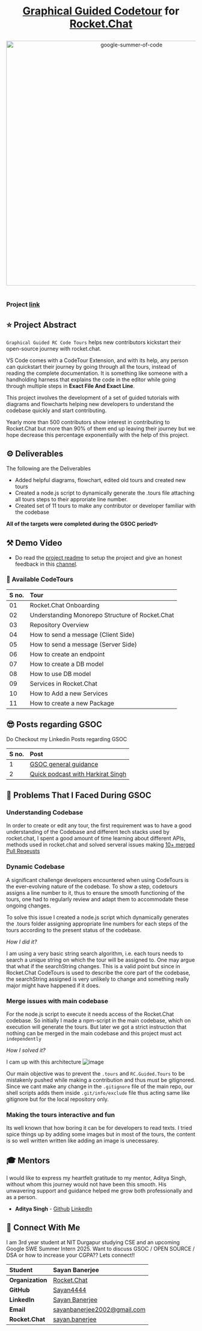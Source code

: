 <div align="center">
       <h1> 
        <p>
          <a href="https://github.com/RocketChat/RC.Guided.Tours">Graphical Guided Codetour</a> </a> for <a href="https://rocket.chat/">Rocket.Chat</a>
        </p>
      </h1>
    <a href="https://summerofcode.withgoogle.com/projects/#6521788818784256"><img src="https://i.imgur.com/pgkUceb.png" width="650" alt="google-summer-of-code"></a>
    <br>
</div>
<br>

### Project [link](https://github.com/RocketChat/RC.Guided.Tours)

## ⭐ Project Abstract

`Graphical Guided RC Code Tours` helps new contributors kickstart their open-source journey with rocket.chat.

VS Code comes with a CodeTour Extension, and with its help, any person can quickstart their journey by going through all the tours, instead of reading the complete documentation. It is something like someone with a handholding harness that explains the code in the editor while going through multiple steps in **Exact File And Exact Line**. 

This project involves the development of a set of guided tutorials with diagrams and flowcharts helping new developers to understand the codebase quickly and start contributing.

 Yearly more than 500 contributors show interest in contributing to Rocket.Chat but more than 90% of them end up leaving their journey but we hope decrease this percentage exponentially with the help of this project.

## ⚙️ Deliverables
The following are the Deliverables
- Added helpful diagrams, flowchart, edited old tours  and created new tours
- Created a node.js script to dynamically generate the .tours file attaching all tours steps to their approriate line number.
- Created set of 11 tours to make any contributor or developer familiar with the codebase

**All of the targets were completed during the GSOC period✨**

## ⚒  Demo Video
[](https://github.com/user-attachments/assets/44e2be20-43ea-4eb7-941d-e05aeaa8f95a)
- Do read the [project readme](https://github.com/RocketChat/RC.Guided.Tours?tab=readme-ov-file#rcguidedtours-for-rocketchat) to setup the project and give an honest feedback in this [channel](https://open.rocket.chat/channel/RC-Guided-Tours).

### 🚢 Available CodeTours

<div align="center">
    
| **S no.** | Tour |
|:--------------------|:-------------------|
| 01 | Rocket.Chat Onboarding |
| 02 | Understanding Monorepo Structure of Rocket.Chat |
| 03 | Repository Overview |
| 04 | How to send a message (Client Side) |
| 05 | How to send a message (Server Side) |
| 06 | How to create an endpoint |
| 07 | How to create a DB model |
| 08 | How to use DB model |
| 09 | Services in Rocket.Chat |
| 10 | How to Add a new Services |
| 11 | How to create a new Package |
</div>

## 😎 Posts regarding GSOC
    
Do Checkout my Linkedin Posts regarding GSOC
    
<div align="center">
    
| **S no.** | Post |
|:--------------------|:-------------------|
| 1 | [GSOC general guidance](https://www.linkedin.com/posts/sayan-banerjee-77603a23b_gsoc-organizations-activity-7206663891857072128-fdbL?utm_source=combined_share_message&utm_medium=member_desktop) |
| 2 | [Quick podcast with Harkirat Singh](https://www.linkedin.com/posts/sayan-banerjee-77603a23b_google-summer-of-code-what-have-they-done-activity-7203385681895673856-bn9d?utm_source=combined_share_message&utm_medium=member_desktop) |
    
</div>

## 🤯 Problems That I Faced During GSOC
### Understanding Codebase

In order to create or edit any tour, the first requirement was to have a good understanding of the Codebase and different tech stacks used by rocket.chat, I spent a good amount of time learning about different APIs, methods used in rocket.chat and solved serveral issues making [10+ merged Pull Reqeusts](https://github.com/search?q=type%3Apr+author%3ASayan4444+is%3Amerged+created%3A%3E%3D2023-11-20+repo%3ARocketChat%2FRocket.Chat+repo%3ARocketChat%2FRocket.Chat.Electron+repo%3ARocketChat%2FDocker.Official.Image+repo%3ARocketChat%2FRocket.Chat.ReactNative+repo%3ARocketChat%2FRocket.Chat.js.SDK+repo%3ARocketChat%2FRocket.Chat.py.SDK+repo%3ARocketChat%2FRocket.Chat.Livechat+repo%3ARocketChat%2FRocket.Chat.Embedded.arm64+repo%3ARocketChat%2FRocket.Chat.Embedded.armhf+repo%3ARocketChat%2Falexa-rocketchat+repo%3ARocketChat%2FOpensource-Contribution-Leaderboard+repo%3ARocketChat%2FApps.GitHub+repo%3ARocketChat%2Ffuselage+repo%3ARocketChat%2Falexa-rocketchat-notification+repo%3ARocketChat%2Falexa-rocketchat-flashbriefing+repo%3ARocketChat%2Falexa-news-publisher+repo%3ARocketChat%2Falexa-rc-multiserver-client+repo%3ARocketChat%2FApps.Rasa+repo%3ARocketChat%2FApps.Dialogflow+repo%3ARocketChat%2FRC4Github+repo%3ARocketChat%2Frocket.chat.app-poll+repo%3ARocketChat%2Fdeveloper-docs+repo%3ARocketChat%2FRC4Community+repo%3ARocketChat%2FRC4Conferences+repo%3ARocketChat%2FApps.Github22+repo%3ARocketChat%2FEmbeddedChat+repo%3ARocketChat%2FRocket.Chat.Demo.App+repo%3ARocketChat%2Fdocs+repo%3ARocketChat%2FApps.Notion+repo%3ARocketChat%2FApps.Whiteboard+-label%3Achore&type=pullrequests)

### Dynamic Codebase
A significant challenge developers encountered when using CodeTours is the ever-evolving nature of the codebase. To show a step, codetours assigns a line number to it, thus to ensure the smooth functioning of the tours, one had to regularly review and adapt them to accommodate these ongoing changes.

To solve this issue I created a node.js script which  dynamically generates the .tours folder assigning appropriate line numbers for each steps of the tours according to the present status of the codebase.

*How I did it?*

I am using a very basic string search algorithm, i.e. each tours needs to search a unique string on which the tour will be assigned to. One may argue that what if the searchString changes. This is a valid point but since in Rocket.Chat CodeTours is used to describe the core part of the codebase, the searchString assigned is very unlikely to change and something really major might have happened if it does.

### Merge issues with main codebase
For the node.js script to execute it needs access of the Rocket.Chat codebase. So initially I made a npm-script in the main codebase, which on execution will generate the tours. But later we got a strict instruction that nothing can be merged in the main codebase and this project must act `independently`


*How I solved it?*

I cam up with this architecture
![image](https://github.com/user-attachments/assets/5834ab00-a782-423c-a16f-d1ee720c3371)


Our main objective was to prevent the `.tours` and `RC.Guided.Tours` to be mistakenly pushed while making a contribution and thus must be gitignored. Since we cant make any change in the `.gitignore` file of the main repo, our shell scripts adds them inside `.git/info/exclude` file thus acting same like gitignore but for the local repository only.


### Making the tours interactive and fun

Its well known that how boring it can be for developers to read texts. I tried spice things up by adding some images but in most of the tours, the content is so well written written like adding an image is unecessarey.

## 🎓 Mentors

I would like to express my heartfelt gratitude to my mentor, Aditya Singh, without whom this journey would not have been this smooth. His unwavering support and guidance helped me grow both professionally and as a person.  


- **Aditya Singh** - [Github](https://github.com/AdityaSingh-02) [LinkedIn](https://www.linkedin.com/in/aditya-singh-76065422b/)

## 💬 Connect With Me    
I am 3rd year student at NIT Durgapur studying CSE and an upcoming Google SWE Summer Intern 2025. Want to discuss GSOC / OPEN SOURCE / DSA or how to increase your CGPA?? Lets connect!! 
<div align="center">

| **Student** | Sayan Banerjee |
|:--------------------|:-------------------|
| **Organization** | [Rocket.Chat](https://rocket.chat/) |
| **GitHub** | [Sayan4444](https://github.com/Sayan4444) |
| **LinkedIn** | [Sayan Banerjee](https://www.linkedin.com/in/sayan-banerjee-77603a23b/) |
| **Email** | sayanbanerjee2002@gmail.com |
| **Rocket.Chat** | [sayan.banerjee](https://open.rocket.chat/direct/sayan.banerjee) |
</div>
